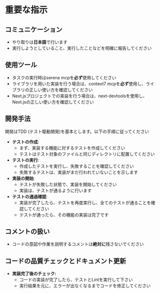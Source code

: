 # 重要な指示

## コミュニケーション
- やり取りは**日本語**で行います
- 実行しようとしていること、実行したことなどを明確に報告してください

## 使用ツール
- タスクの実行時はserena mcpを**必ず**使用してください
- ライブラリを用いた実装を行う場合は、context7 mcpを**必ず**使用し、ライブラリの正しい使い方を確認してください
- Next.jsプロジェクトでの実装を行う場合は、next-devtoolsを使用し、Next.jsの正しい使い方を確認してください

## 開発手法
開発はTDD (テスト駆動開発)を基本とします。以下の手順に従ってください

- **テストの作成**:
    - まず、実装する機能に対するテストを作成してください
    - テストはテスト対象のファイルと同じディレクトリに配置してください
- **テストの実行**:
    - 作成したテストを実行し、失敗することを確認してください
    - 失敗するテストは、実装がまだ行われていないことを示します
- **実装の開始**:
    - テストが失敗した状態で、実装を開始してください
    - 実装は、テストが通るように行います
- **テストの通過確認**:
    - 実装が完了したら、テストを再度実行し、全てのテストが通ることを確認してください
    - テストが通ったら、その機能の実装は完了です

## コメントの扱い
- コードの意図や作業を説明するコメントは**絶対に**残さないでください

## コードの品質チェックとドキュメント更新
- **実装完了後のチェック:**
    - コードの実装が完了したら、テストとLintを実行して下さい
    - 実行結果を元に、エラーが出なくなるまでコードを修正してください
